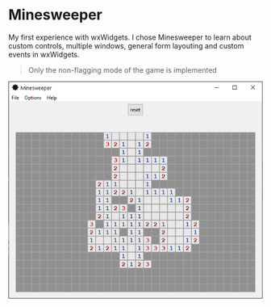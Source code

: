 # Minesweeper

My first experience with wxWidgets. I chose Minesweeper to learn about custom controls, multiple windows, general form layouting and custom events in wxWidgets.

> Only the non-flagging mode of the game is implemented

![](assets/screenshot.png)
